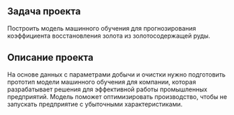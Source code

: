 ## Задача проекта
Построить модель машинного обучения для прогнозирования коэффициента восстановления золота из золотосодержащей руды. 

## Описание проекта
На основе данных с параметрами добычи и очистки нужно подготовить прототип модели машинного обучения для компании, которая разрабатывает решения для эффективной работы промышленных предприятий.
Модель поможет оптимизировать производство, чтобы не запускать предприятие с убыточными характеристиками.
